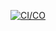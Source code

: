 [![CI/CO](https://github.com/DanielS112304/MyFirstExample/actions/workflows/build.yml/badge.svg)](https://github.com/DanielS112304/MyFirstExample/actions/workflows/build.yml)